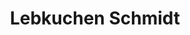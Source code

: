 ---
title: "Lebkuchen Schmidt"
url: /muenchen/lebkuchen-schmidt-kurfuerstenplatz/
shop: Süßwaren
---